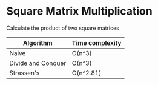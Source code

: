 # Square Matrix Multiplication

Calculate the product of two square matrices

| Algorithm          | Time complexity |
| ------------------ | --------------- |
| Naive              | O(n^3)          |
| Divide and Conquer | O(n^3)          |
| Strassen's         | O(n^2.81)       |
